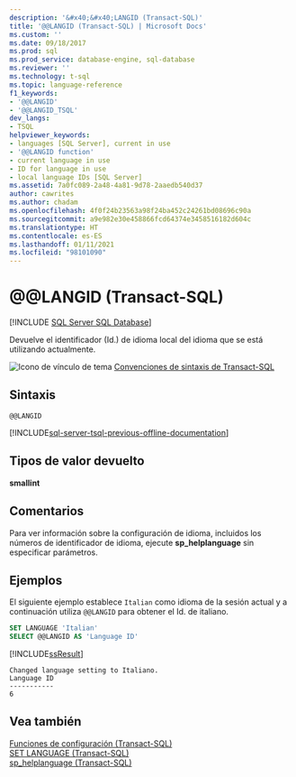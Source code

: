 ```yaml
---
description: '&#x40;&#x40;LANGID (Transact-SQL)'
title: '@@LANGID (Transact-SQL) | Microsoft Docs'
ms.custom: ''
ms.date: 09/18/2017
ms.prod: sql
ms.prod_service: database-engine, sql-database
ms.reviewer: ''
ms.technology: t-sql
ms.topic: language-reference
f1_keywords:
- '@@LANGID'
- '@@LANGID_TSQL'
dev_langs:
- TSQL
helpviewer_keywords:
- languages [SQL Server], current in use
- '@@LANGID function'
- current language in use
- ID for language in use
- local language IDs [SQL Server]
ms.assetid: 7a0fc089-2a48-4a81-9d78-2aaedb540d37
author: cawrites
ms.author: chadam
ms.openlocfilehash: 4f0f24b23563a98f24ba452c24261bd08696c90a
ms.sourcegitcommit: a9e982e30e458866fcd64374e3458516182d604c
ms.translationtype: HT
ms.contentlocale: es-ES
ms.lasthandoff: 01/11/2021
ms.locfileid: "98101090"
---
```

# <a name="x40x40langid-transact-sql"></a>&#x40;&#x40;LANGID (Transact-SQL)
[!INCLUDE [SQL Server SQL Database](../../includes/applies-to-version/sql-asdb.md)]

  Devuelve el identificador (Id.) de idioma local del idioma que se está utilizando actualmente.  
  
 ![Icono de vínculo de tema](../../database-engine/configure-windows/media/topic-link.gif "Icono de vínculo de tema") [Convenciones de sintaxis de Transact-SQL](../../t-sql/language-elements/transact-sql-syntax-conventions-transact-sql.md)  
  
## <a name="syntax"></a>Sintaxis  
  
```syntaxsql  
@@LANGID  
```  
  
[!INCLUDE[sql-server-tsql-previous-offline-documentation](../../includes/sql-server-tsql-previous-offline-documentation.md)]

## <a name="return-types"></a>Tipos de valor devuelto
 **smallint**  
  
## <a name="remarks"></a>Comentarios  
 Para ver información sobre la configuración de idioma, incluidos los números de identificador de idioma, ejecute **sp_helplanguage** sin especificar parámetros.  
  
## <a name="examples"></a>Ejemplos  
 El siguiente ejemplo establece `Italian` como idioma de la sesión actual y a continuación utiliza `@@LANGID` para obtener el Id. de italiano.  
  
```sql  
SET LANGUAGE 'Italian'  
SELECT @@LANGID AS 'Language ID'  
```  
  
 [!INCLUDE[ssResult](../../includes/ssresult-md.md)]  
  
```  
Changed language setting to Italiano.  
Language ID  
-----------  
6            
```  
  
## <a name="see-also"></a>Vea también  
 [Funciones de configuración &#40;Transact-SQL&#41;](../../t-sql/functions/configuration-functions-transact-sql.md)   
 [SET LANGUAGE &#40;Transact-SQL&#41;](../../t-sql/statements/set-language-transact-sql.md)   
 [sp_helplanguage &#40;Transact-SQL&#41;](../../relational-databases/system-stored-procedures/sp-helplanguage-transact-sql.md)  
  
  
